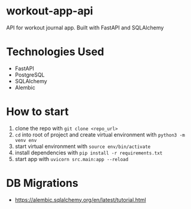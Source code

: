 # workout-app-api

API for workout journal app. Built with FastAPI and SQLAlchemy

# Technologies Used

- FastAPI
- PostgreSQL
- SQLAlchemy
- Alembic

# How to start

1. clone the repo with `git clone <repo_url>`
2. `cd` into root of project and create virtual environment with `python3 -m venv env`
3. start virtual environment with `source env/bin/activate`
4. install dependencies with `pip install -r requirements.txt`
5. start app with `uvicorn src.main:app --reload`

# DB Migrations

- https://alembic.sqlalchemy.org/en/latest/tutorial.html
